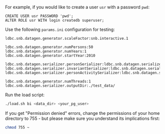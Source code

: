 For example, if you would like to create a user `usr` with a password `pwd`:

```
CREATE USER usr PASSWORD 'pwd';
ALTER ROLE usr WITH login createdb superuser;
```

Use the following `params.ini` configuration for testing:

```
ldbc.snb.datagen.generator.scaleFactor:snb.interactive.1

ldbc.snb.datagen.generator.numPersons:50
ldbc.snb.datagen.generator.numYears:1
ldbc.snb.datagen.generator.startYear:2010

ldbc.snb.datagen.serializer.personSerializer:ldbc.snb.datagen.serializer.snb.interactive.CSVMergeForeignPersonSerializer
ldbc.snb.datagen.serializer.invariantSerializer:ldbc.snb.datagen.serializer.snb.interactive.CSVMergeForeignInvariantSerializer
ldbc.snb.datagen.serializer.personActivitySerializer:ldbc.snb.datagen.serializer.snb.interactive.CSVMergeForeignPersonActivitySerializer

ldbc.snb.datagen.generator.numThreads:1
ldbc.snb.datagen.serializer.outputDir:./test_data/
```

Run the load script:

```bash
./load.sh bi <data_dir> <your_pg_user>
```

If you get "Permission denied" errors, change the permissions of your home directory to 755 - but please make sure you understand its implications first:

```bash
chmod 755 ~
```
